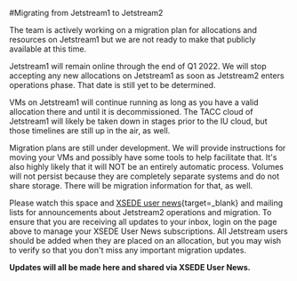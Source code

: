 #Migrating from Jetstream1 to Jetstream2

The team is actively working on a migration plan for allocations and resources on Jetstream1 but we are not ready to make that publicly available at this time.

Jetstream1 will remain online through the end of Q1 2022. We will stop accepting any new allocations on Jetstream1 as soon as Jetstream2 enters operations phase. That date is still yet to be determined.

VMs on Jetstream1 will continue running as long as you have a valid allocation there and until it is decommissioned. The TACC cloud of Jetstream1 will likely be taken down in stages prior to the IU cloud, but those timelines are still up in the air, as well.

Migration plans are still under development. We will provide instructions for moving your VMs and possibly have some tools to help facilitate that. It's also highly likely that it will NOT be an entirely automatic process. Volumes will not persist because they are completely separate systems and do not share storage. There will be migration information for that, as well.

Please watch this space and [XSEDE user news](https://www.xsede.org/news/user-news){target=_blank} and mailing lists for announcements about Jetstream2 operations and migration. To ensure that you are receiving all updates to your inbox, login on the page above to manage your XSEDE User News subscriptions. All Jetstream users should be added when they are placed on an allocation, but you may wish to verify so that you don't miss any important migration updates.

**Updates will all be made here and shared via XSEDE User News.**
